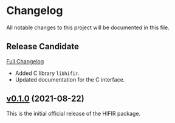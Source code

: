 # Changelog #

All notable changes to this project will be documented in this file.

## Release Candidate ##

[Full Changelog](https://github.com/hifirworks/hifir/compare/v0.1.0...HEAD)

- Added C library `libhifir`.
- Updated documentation for the C interface.

## [v0.1.0](https://github.com/hifirworks/hifir/releases/tag/v0.1.0) (2021-08-22) ##

This is the initial official release of the HIFIR package.
